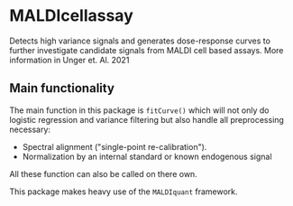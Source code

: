 # MALDIcellassay
Detects high variance signals and generates dose-response curves to further investigate candidate signals from MALDI cell based assays.
More information in Unger et. Al. 2021

## Main functionality
The main function in this package is ```fitCurve()``` which will not only do logistic regression and variance filtering but also handle all preprocessing necessary:
- Spectral alignment ("single-point re-calibration").
- Normalization by an internal standard or known endogenous signal

All these function can also be called on there own.

This package makes heavy use of the ```MALDIquant``` framework.
